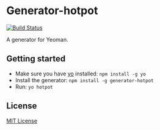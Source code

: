 # Generator-hotpot
[![Build Status](https://secure.travis-ci.org/ftzeng/generator-hotpot.png?branch=master)](https://travis-ci.org/ftzeng/generator-hotpot)

A generator for Yeoman.

## Getting started
- Make sure you have [yo](https://github.com/yeoman/yo) installed:
    `npm install -g yo`
- Install the generator: `npm install -g generator-hotpot`
- Run: `yo hotpot`

## License
[MIT License](http://en.wikipedia.org/wiki/MIT_License)
